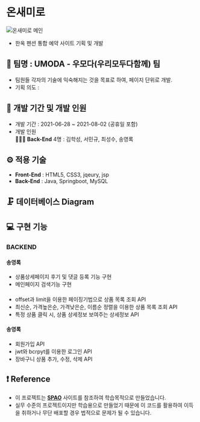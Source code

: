 # 온새미로
![온새미로 메인](<img width="1039" alt="image" src="https://user-images.githubusercontent.com/78721108/201464886-661876d4-1ecb-48ea-9a90-8c8b699670c0.png">)


- 한옥 펜션 통합 예약 사이트 기획 및 개발

## 🎇 팀명 : UMODA - 우모다(우리모두다함께) 팀
- 팀원들 각자의 기술에 익숙해지는 것을 목표로 하여, 페이지 단위로 개발.
- 기획 의도 : 

## 📅 개발 기간 및 개발 인원
- 개발 기간 : 2021-06-28 ~ 2021-08-02 (공휴일 포함)
- 개발 인원 <br/>
 👨‍👧‍👦 **Back-End** 4명 : 김학성, 서민규, 최성수, 송영록
 
## ⚙ 적용 기술
- **Front-End** : HTML5, CSS3, jqeury, jsp
- **Back-End** : Java, Springboot, MySQL

## 🗜 데이터베이스 Diagram

## 💻 구현 기능
### BACKEND
#### 송영록

- 상품상세페이지 후기 및 댓글 등록 기능 구현
- 메인페이지 검색기능 구현

#### 

- offset과 limit을 이용한 페이징기법으로 상품 목록 조회 API
- 최신순, 가격높은순, 가격낮은순, 이름순 정렬을 이용한 상품 목록 조회 API
- 특정 상품 클릭 시, 상품 상세정보 보여주는 상세정보 API

#### 송영록

- 회원가입 API
- jwt와 bcrpyt를 이용한 로그인 API
- 장바구니 상품 추가, 수정, 삭제 API

## ❗ Reference
- 이 프로젝트는 [**SPAO**](http://spao.com/) 사이트를 참조하여 학습목적으로 만들었습니다.
- 실무 수준의 프로젝트이지만 학습용으로 만들었기 때문에 이 코드를 활용하여 이득을 취하거나 무단 배포할 경우 법적으로 문제가 될 수 있습니다.

